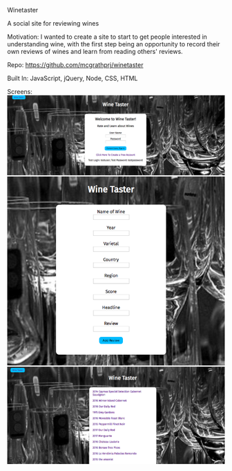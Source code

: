Winetaster

A social site for reviewing wines

Motivation:
I wanted to create a site to start to get people interested in understanding wine, with the first step being an opportunity to record their own reviews of wines and learn from reading others' reviews. 


Repo: https://github.com/mcgrathprj/winetaster

Built In: JavaScript, jQuery, Node, CSS, HTML

Screens: 
![Opening Screen](screenshot-frontpage.png)
![Add a Wine Page](screenshot-addwine.png)
![Browse Wines Page](screenshot-browsewines.png)